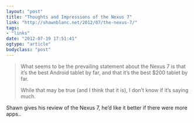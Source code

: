 ```yaml
---
layout: "post"
title: "Thoughts and Impressions of the Nexus 7"
link: "http://shawnblanc.net/2012/07/the-nexus-7/"
tags: 
- "links"
date: "2012-07-19 17:51:41"
ogtype: "article"
bodyclass: "post"
---
```


> What seems to be the prevailing statement about the Nexus 7 is that it’s the best Android tablet by far, and that it’s the best $200 tablet by far.
> 
> While that may be true (and I think that it is), I don’t know if it’s saying much.

Shawn gives his review of the Nexus 7, he’d like it better if there were more apps..